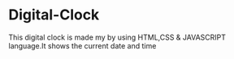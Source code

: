 # Digital-Clock
This digital clock is made my by using HTML,CSS & JAVASCRIPT language.It shows the current date and time
